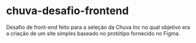 # chuva-desafio-frontend
Desafio de front-end feito para a seleção da Chuva Inc no qual objetivo era a criação de um site simples baseado no protótipo fornecido no Figma.
